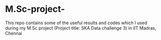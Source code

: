 # M.Sc-project-
This repo contains some of the useful results and codes which I used during my M.Sc project (Project title: SKA Data challenge 3) in IIT Madras, Chennai
